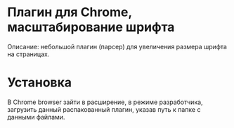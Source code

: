 # Плагин для Chrome, масштабирование шрифта 
Описание: небольшой плагин (парсер) для увеличения размера шрифта на страницах.
# Установка 
В Chrome browser зайти в расширение, в режиме разработчика, загрузить данный распакованный плагин, указав путь к папке с данными файлами.

